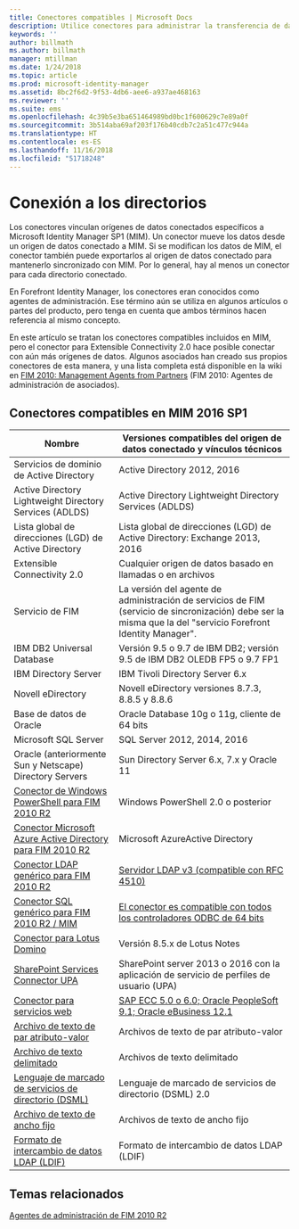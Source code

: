 ```yaml
---
title: Conectores compatibles | Microsoft Docs
description: Utilice conectores para administrar la transferencia de datos entre MIM y sus orígenes de datos conectados.
keywords: ''
author: billmath
ms.author: billmath
manager: mtillman
ms.date: 1/24/2018
ms.topic: article
ms.prod: microsoft-identity-manager
ms.assetid: 8bc2f6d2-9f53-4db6-aee6-a937ae468163
ms.reviewer: ''
ms.suite: ems
ms.openlocfilehash: 4c39b5e3ba651464989bd0bc1f600629c7e89a0f
ms.sourcegitcommit: 3b514aba69af203f176b40cdb7c2a51c477c944a
ms.translationtype: HT
ms.contentlocale: es-ES
ms.lasthandoff: 11/16/2018
ms.locfileid: "51718248"
---
```

# <a name="connect-to-your-directories"></a>Conexión a los directorios

Los conectores vinculan orígenes de datos conectados específicos a Microsoft Identity Manager SP1 (MIM). Un conector mueve los datos desde un origen de datos conectado a MIM. Si se modifican los datos de MIM, el conector también puede exportarlos al origen de datos conectado para mantenerlo sincronizado con MIM. Por lo general, hay al menos un conector para cada directorio conectado.

En Forefront Identity Manager, los conectores eran conocidos como agentes de administración. Ese término aún se utiliza en algunos artículos o partes del producto, pero tenga en cuenta que ambos términos hacen referencia al mismo concepto.

En este artículo se tratan los conectores compatibles incluidos en MIM, pero el conector para Extensible Connectivity 2.0 hace posible conectar con aún más orígenes de datos. Algunos asociados han creado sus propios conectores de esta manera, y una lista completa está disponible en la wiki en [FIM 2010: Management Agents from Partners](http://social.technet.microsoft.com/wiki/contents/articles/1589.fim-2010-management-agents-from-partners.aspx) (FIM 2010: Agentes de administración de asociados).

## <a name="supported-connectors-in-mim-2016-sp1"></a>Conectores compatibles en MIM 2016 SP1

| Nombre | Versiones compatibles del origen de datos conectado y vínculos técnicos |
| ---- | ----------------------------------------------- |
| Servicios de dominio de Active Directory | Active Directory 2012, 2016 |
| Active Directory Lightweight Directory Services (ADLDS) | Active Directory Lightweight Directory Services (ADLDS) |
| Lista global de direcciones (LGD) de Active Directory | Lista global de direcciones (LGD) de Active Directory: Exchange 2013, 2016 |
| Extensible Connectivity 2.0 | Cualquier origen de datos basado en llamadas o en archivos |
| Servicio de FIM | La versión del agente de administración de servicios de FIM (servicio de sincronización) debe ser la misma que la del "servicio Forefront Identity Manager". |
| IBM DB2 Universal Database | Versión 9.5 o 9.7 de IBM DB2; versión 9.5 de IBM DB2 OLEDB FP5 o 9.7 FP1 |
| IBM Directory Server | IBM Tivoli Directory Server 6.x |
| Novell eDirectory | Novell eDirectory versiones 8.7.3, 8.8.5 y 8.8.6 |
| Base de datos de Oracle | Oracle Database 10g o 11g, cliente de 64 bits |
| Microsoft SQL Server | SQL Server 2012, 2014, 2016 |
| Oracle (anteriormente Sun y Netscape) Directory Servers | Sun Directory Server 6.x, 7.x y Oracle 11 |
| [Conector de Windows PowerShell para FIM 2010 R2](https://msdn.microsoft.com/library/dn640417.aspx) | Windows PowerShell 2.0 o posterior |
| [Conector Microsoft Azure Active Directory para FIM 2010 R2](https://msdn.microsoft.com/library/dn511001.aspx) | Microsoft AzureActive Directory |
| [Conector LDAP genérico para FIM 2010 R2](https://msdn.microsoft.com/library/dn510997.aspx) | [Servidor LDAP v3 (compatible con RFC 4510)](https://docs.microsoft.com/azure/active-directory/connect/active-directory-aadconnectsync-connector-genericldap) |
| [Conector SQL genérico para FIM 2010 R2 / MIM](./reference/microsoft-identity-manager-2016-connector-genericsql.md) | [El conector es compatible con todos los controladores ODBC de 64 bits](https://docs.microsoft.com/azure/active-directory/connect/active-directory-aadconnectsync-connector-genericsql.md) |
| [Conector para Lotus Domino](https://msdn.microsoft.com/library/hh859750.aspx) | Versión 8.5.x de Lotus Notes |
| [SharePoint Services Connector UPA](https://msdn.microsoft.com/library/dn511003.aspx) | SharePoint server 2013 o 2016 con la aplicación de servicio de perfiles de usuario (UPA) |
| [Conector para servicios web](https://www.microsoft.com/en-us/download/details.aspx?id=51495) | [SAP ECC 5.0 o 6.0; Oracle PeopleSoft 9.1; Oracle eBusiness 12.1](https://docs.microsoft.com/microsoft-identity-manager/reference/microsoft-identity-manager-2016-ma-ws) |
| [Archivo de texto de par atributo-valor](https://technet.microsoft.com/library/cc708644(v=ws.10).aspx) | Archivos de texto de par atributo-valor |
| [Archivo de texto delimitado](https://technet.microsoft.com/library/cc720612(v=ws.10).aspx) | Archivos de texto delimitado |
| [Lenguaje de marcado de servicios de directorio (DSML)](https://technet.microsoft.com/library/cc720660(v=ws.10).aspx) | Lenguaje de marcado de servicios de directorio (DSML) 2.0 |
| [Archivo de texto de ancho fijo](https://technet.microsoft.com/library/cc720633(v=ws.10).aspx) | Archivos de texto de ancho fijo |
| [Formato de intercambio de datos LDAP (LDIF)](https://technet.microsoft.com/library/cc708662(v=ws.10).aspx) | Formato de intercambio de datos LDAP (LDIF) |

## <a name="related-topics"></a>Temas relacionados

[Agentes de administración de FIM 2010 R2](https://technet.microsoft.com/library/jj133885.aspx)
